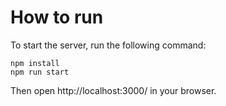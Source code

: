 # How to run

To start the server, run the following command:

```
npm install
npm run start
```

Then open http://localhost:3000/ in your browser.
